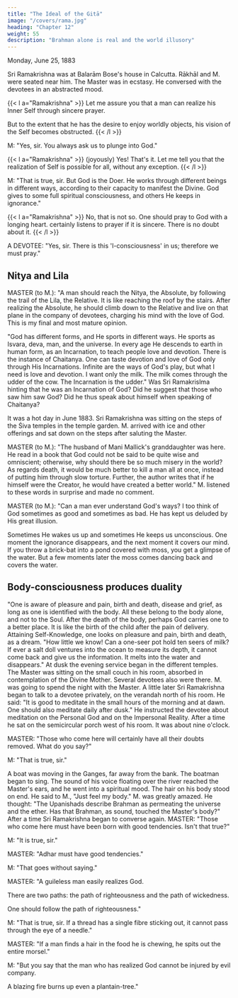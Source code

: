 ```yaml
---
title: "The Ideal of the Gitā"
image: "/covers/rama.jpg"
heading: "Chapter 12"
weight: 55
description: "Brahman alone is real and the world illusory"
---
```



Monday, June 25, 1883

Sri Ramakrishna was at Balarām Bose's house in Calcutta. Rākhāl and M. were seated near him. The Master was in ecstasy. He conversed with the devotees in an abstracted mood.


{{< l a="Ramakrishna" >}}
Let me assure you that a man can realize his Inner Self through sincere prayer. 

But to the extent that he has the desire to enjoy worldly objects, his vision of the Self becomes obstructed.
{{< /l >}}


M: "Yes, sir. You always ask us to plunge into God."

{{< l a="Ramakrishna" >}}
(joyously) Yes! That's it. Let me tell you that the realization of Self is possible for all, without any exception.
{{< /l >}}

M: "That is true, sir. But God is the Doer. He works through different beings in different
ways, according to their capacity to manifest the Divine. God gives to some full spiritual
consciousness, and others He keeps in ignorance."

{{< l a="Ramakrishna" >}}
No, that is not so. One should pray to God with a longing heart. certainly listens to prayer if it is sincere. There is no doubt about it.
{{< /l >}}


A DEVOTEE: "Yes, sir. There is this 'I-consciousness' in us; therefore we must pray."


## Nitya and Lila

MASTER (to M.): "A man should reach the Nitya, the Absolute, by following the trail of
the Lila, the Relative. It is like reaching the roof by the stairs. After realizing the
Absolute, he should climb down to the Relative and live on that plane in the company of
devotees, charging his mind with the love of God. This is my final and most mature
opinion.

"God has different forms, and He sports in different ways. He sports as Isvara, deva,
man, and the universe. In every age He descends to earth in human form, as an
Incarnation, to teach people love and devotion. There is the instance of Chaitanya. One
can taste devotion and love of God only through His Incarnations. Infinite are the ways
of God's play, but what I need is love and devotion. I want only the milk. The milk
comes through the udder of the cow. The Incarnation is the udder."
Was Sri Ramakrislma hinting that he was an Incarnation of God? Did he suggest that
those who saw him saw God? Did he thus speak about himself when speaking of
Chaitanya?

It was a hot day in June 1883. Sri Ramakrishna was sitting on the steps of the Śiva
temples in the temple garden. M. arrived with ice and other offerings and sat down on
the steps after saluting the Master.

MASTER (to M.): "The husband of Mani Mallick's granddaughter was here. He read in a
book that God could not be said to be quite wise and omniscient; otherwise, why should
there be so much misery in the world? As regards death, it would be much better to kill
a man all at once, instead of putting him through slow torture. Further, the author
writes that if he himself were the Creator, he would have created a better world."
M. listened to these words in surprise and made no comment.



MASTER (to M.): "Can a man ever understand God's ways? I too think of God sometimes as good and sometimes as bad. He has kept us deluded by His great illusion.

Sometimes He wakes us up and sometimes He keeps us unconscious. One moment the ignorance disappears, and the next moment it covers our mind. If you throw a brick-bat into a pond covered with moss, you get a glimpse of the water. But a few moments
later the moss comes dancing back and covers the water.


## Body-consciousness produces duality


"One is aware of pleasure and pain, birth and death, disease and grief, as long as one is
identified with the body. All these belong to the body alone, and not to the Soul. After
the death of the body, perhaps God carries one to a better place. It is like the birth of
the child after the pain of delivery. Attaining Self-Knowledge, one looks on pleasure and
pain, birth and death, as a dream.
"How little we know! Can a one-seer pot hold ten seers of milk? If ever a salt doll
ventures into the ocean to measure its depth, it cannot come back and give us the
information. It melts into the water and disappears."
At dusk the evening service began in the different temples. The Master was sitting on
the small couch in his room, absorbed in contemplation of the Divine Mother. Several
devotees also were there. M. was going to spend the night with the Master.
A little later Sri Ramakrishna began to talk to a devotee privately, on the verandah north
of his room. He said: "It is good to meditate in the small hours of the morning and at
dawn. One should also meditate daily after dusk." He instructed the devotee about
meditation on the Personal God and on the Impersonal Reality.
After a time he sat on the semicircular porch west of his room. It was about nine
o'clock.

MASTER: "Those who come here will certainly have all their doubts removed. What do you say?"

M: "That is true, sir."

A boat was moving in the Ganges, far away from the bank. The boatman began to sing.
The sound of his voice floating over the river reached the Master's ears, and he went into
a spiritual mood. The hair on his body stood on end. He said to M., "Just feel my body."
M. was greatly amazed. He thought: "The Upanishads describe Brahman as permeating
the universe and the ether. Has that Brahman, as sound, touched the Master's body?"
After a time Sri Ramakrishna began to converse again.
MASTER: "Those who come here must have been born with good tendencies. Isn't that
true?"

M: "It is true, sir."

MASTER: "Adhar must have good tendencies."

M: "That goes without saying."

MASTER: "A guileless man easily realizes God.

There are two paths: the path of righteousness and the path of wickedness.

One should follow the path of righteousness."


M: "That is true, sir. If a thread has a single fibre sticking out, it cannot pass through
the eye of a needle."

MASTER: "If a man finds a hair in the food he is chewing, he spits out the entire morsel."

M: "But you say that the man who has realized God cannot be injured by evil company.

A blazing fire burns up even a plantain-tree."
